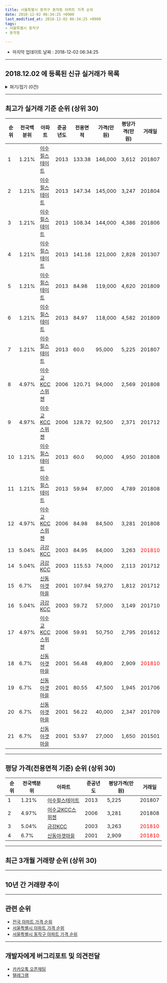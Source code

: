 ```yaml
---
title: 서울특별시 동작구 동작동 아파트 가격 순위
date: 2018-12-02 06:34:25 +0900
last_modified_at: 2018-12-02 06:34:25 +0900
tags:
- 서울특별시 동작구
- 동작동

---
```


* 마지막 업데이트 날짜 : 2018-12-02 06:34:25

---

## 2018.12.02 에 등록된 신규 실거래가 목록

<details>
<summary>펴기/접기 (0건)</summary>
<div markdown="1">

|아파트|전국백분위|준공년도|전용면적|가격(만원)|평당가격(만원)|거래일|
|---|---|---|---|---|---|---|
|없음|||||||


</div>
</details>

---

## 최고가 실거래 기준 순위 (상위 30)


|순위|전국백분위|아파트|준공년도|전용면적|가격(만원)|평당가격(만원)|거래일|
|---|---|---|---|---|---|---|---|
|1|1.21%|[이수힐스테이트](https://search.naver.com/search.naver?query=%EC%84%9C%EC%9A%B8%ED%8A%B9%EB%B3%84%EC%8B%9C+%EB%8F%99%EC%9E%91%EA%B5%AC+%EB%8F%99%EC%9E%91%EB%8F%99+%EC%9D%B4%EC%88%98%ED%9E%90%EC%8A%A4%ED%85%8C%EC%9D%B4%ED%8A%B8)|2013|133.38|146,000|3,612|201807|
|2|1.21%|[이수힐스테이트](https://search.naver.com/search.naver?query=%EC%84%9C%EC%9A%B8%ED%8A%B9%EB%B3%84%EC%8B%9C+%EB%8F%99%EC%9E%91%EA%B5%AC+%EB%8F%99%EC%9E%91%EB%8F%99+%EC%9D%B4%EC%88%98%ED%9E%90%EC%8A%A4%ED%85%8C%EC%9D%B4%ED%8A%B8)|2013|147.34|145,000|3,247|201804|
|3|1.21%|[이수힐스테이트](https://search.naver.com/search.naver?query=%EC%84%9C%EC%9A%B8%ED%8A%B9%EB%B3%84%EC%8B%9C+%EB%8F%99%EC%9E%91%EA%B5%AC+%EB%8F%99%EC%9E%91%EB%8F%99+%EC%9D%B4%EC%88%98%ED%9E%90%EC%8A%A4%ED%85%8C%EC%9D%B4%ED%8A%B8)|2013|108.34|144,000|4,386|201806|
|4|1.21%|[이수힐스테이트](https://search.naver.com/search.naver?query=%EC%84%9C%EC%9A%B8%ED%8A%B9%EB%B3%84%EC%8B%9C+%EB%8F%99%EC%9E%91%EA%B5%AC+%EB%8F%99%EC%9E%91%EB%8F%99+%EC%9D%B4%EC%88%98%ED%9E%90%EC%8A%A4%ED%85%8C%EC%9D%B4%ED%8A%B8)|2013|141.16|121,000|2,828|201307|
|5|1.21%|[이수힐스테이트](https://search.naver.com/search.naver?query=%EC%84%9C%EC%9A%B8%ED%8A%B9%EB%B3%84%EC%8B%9C+%EB%8F%99%EC%9E%91%EA%B5%AC+%EB%8F%99%EC%9E%91%EB%8F%99+%EC%9D%B4%EC%88%98%ED%9E%90%EC%8A%A4%ED%85%8C%EC%9D%B4%ED%8A%B8)|2013|84.98|119,000|4,620|201809|
|6|1.21%|[이수힐스테이트](https://search.naver.com/search.naver?query=%EC%84%9C%EC%9A%B8%ED%8A%B9%EB%B3%84%EC%8B%9C+%EB%8F%99%EC%9E%91%EA%B5%AC+%EB%8F%99%EC%9E%91%EB%8F%99+%EC%9D%B4%EC%88%98%ED%9E%90%EC%8A%A4%ED%85%8C%EC%9D%B4%ED%8A%B8)|2013|84.97|118,000|4,582|201809|
|7|1.21%|[이수힐스테이트](https://search.naver.com/search.naver?query=%EC%84%9C%EC%9A%B8%ED%8A%B9%EB%B3%84%EC%8B%9C+%EB%8F%99%EC%9E%91%EA%B5%AC+%EB%8F%99%EC%9E%91%EB%8F%99+%EC%9D%B4%EC%88%98%ED%9E%90%EC%8A%A4%ED%85%8C%EC%9D%B4%ED%8A%B8)|2013|60.0|95,000|5,225|201807|
|8|4.97%|[이수교KCC스위첸](https://search.naver.com/search.naver?query=%EC%84%9C%EC%9A%B8%ED%8A%B9%EB%B3%84%EC%8B%9C+%EB%8F%99%EC%9E%91%EA%B5%AC+%EB%8F%99%EC%9E%91%EB%8F%99+%EC%9D%B4%EC%88%98%EA%B5%90KCC%EC%8A%A4%EC%9C%84%EC%B2%B8)|2006|120.71|94,000|2,569|201808|
|9|4.97%|[이수교KCC스위첸](https://search.naver.com/search.naver?query=%EC%84%9C%EC%9A%B8%ED%8A%B9%EB%B3%84%EC%8B%9C+%EB%8F%99%EC%9E%91%EA%B5%AC+%EB%8F%99%EC%9E%91%EB%8F%99+%EC%9D%B4%EC%88%98%EA%B5%90KCC%EC%8A%A4%EC%9C%84%EC%B2%B8)|2006|128.72|92,500|2,371|201712|
|10|1.21%|[이수힐스테이트](https://search.naver.com/search.naver?query=%EC%84%9C%EC%9A%B8%ED%8A%B9%EB%B3%84%EC%8B%9C+%EB%8F%99%EC%9E%91%EA%B5%AC+%EB%8F%99%EC%9E%91%EB%8F%99+%EC%9D%B4%EC%88%98%ED%9E%90%EC%8A%A4%ED%85%8C%EC%9D%B4%ED%8A%B8)|2013|60.0|90,000|4,950|201808|
|11|1.21%|[이수힐스테이트](https://search.naver.com/search.naver?query=%EC%84%9C%EC%9A%B8%ED%8A%B9%EB%B3%84%EC%8B%9C+%EB%8F%99%EC%9E%91%EA%B5%AC+%EB%8F%99%EC%9E%91%EB%8F%99+%EC%9D%B4%EC%88%98%ED%9E%90%EC%8A%A4%ED%85%8C%EC%9D%B4%ED%8A%B8)|2013|59.94|87,000|4,789|201808|
|12|4.97%|[이수교KCC스위첸](https://search.naver.com/search.naver?query=%EC%84%9C%EC%9A%B8%ED%8A%B9%EB%B3%84%EC%8B%9C+%EB%8F%99%EC%9E%91%EA%B5%AC+%EB%8F%99%EC%9E%91%EB%8F%99+%EC%9D%B4%EC%88%98%EA%B5%90KCC%EC%8A%A4%EC%9C%84%EC%B2%B8)|2006|84.98|84,500|3,281|201808|
|13|5.04%|[금강KCC](https://search.naver.com/search.naver?query=%EC%84%9C%EC%9A%B8%ED%8A%B9%EB%B3%84%EC%8B%9C+%EB%8F%99%EC%9E%91%EA%B5%AC+%EB%8F%99%EC%9E%91%EB%8F%99+%EA%B8%88%EA%B0%95KCC)|2003|84.95|84,000|3,263|<span style="color:red">201810</span>|
|14|5.04%|[금강KCC](https://search.naver.com/search.naver?query=%EC%84%9C%EC%9A%B8%ED%8A%B9%EB%B3%84%EC%8B%9C+%EB%8F%99%EC%9E%91%EA%B5%AC+%EB%8F%99%EC%9E%91%EB%8F%99+%EA%B8%88%EA%B0%95KCC)|2003|115.53|74,000|2,113|201712|
|15|6.7%|[신동아갯마을](https://search.naver.com/search.naver?query=%EC%84%9C%EC%9A%B8%ED%8A%B9%EB%B3%84%EC%8B%9C+%EB%8F%99%EC%9E%91%EA%B5%AC+%EB%8F%99%EC%9E%91%EB%8F%99+%EC%8B%A0%EB%8F%99%EC%95%84%EA%B0%AF%EB%A7%88%EC%9D%84)|2001|107.94|59,270|1,812|201712|
|16|5.04%|[금강KCC](https://search.naver.com/search.naver?query=%EC%84%9C%EC%9A%B8%ED%8A%B9%EB%B3%84%EC%8B%9C+%EB%8F%99%EC%9E%91%EA%B5%AC+%EB%8F%99%EC%9E%91%EB%8F%99+%EA%B8%88%EA%B0%95KCC)|2003|59.72|57,000|3,149|201710|
|17|4.97%|[이수교KCC스위첸](https://search.naver.com/search.naver?query=%EC%84%9C%EC%9A%B8%ED%8A%B9%EB%B3%84%EC%8B%9C+%EB%8F%99%EC%9E%91%EA%B5%AC+%EB%8F%99%EC%9E%91%EB%8F%99+%EC%9D%B4%EC%88%98%EA%B5%90KCC%EC%8A%A4%EC%9C%84%EC%B2%B8)|2006|59.91|50,750|2,795|201612|
|18|6.7%|[신동아갯마을](https://search.naver.com/search.naver?query=%EC%84%9C%EC%9A%B8%ED%8A%B9%EB%B3%84%EC%8B%9C+%EB%8F%99%EC%9E%91%EA%B5%AC+%EB%8F%99%EC%9E%91%EB%8F%99+%EC%8B%A0%EB%8F%99%EC%95%84%EA%B0%AF%EB%A7%88%EC%9D%84)|2001|56.48|49,800|2,909|<span style="color:red">201810</span>|
|19|6.7%|[신동아갯마을](https://search.naver.com/search.naver?query=%EC%84%9C%EC%9A%B8%ED%8A%B9%EB%B3%84%EC%8B%9C+%EB%8F%99%EC%9E%91%EA%B5%AC+%EB%8F%99%EC%9E%91%EB%8F%99+%EC%8B%A0%EB%8F%99%EC%95%84%EA%B0%AF%EB%A7%88%EC%9D%84)|2001|80.55|47,500|1,945|201706|
|20|6.7%|[신동아갯마을](https://search.naver.com/search.naver?query=%EC%84%9C%EC%9A%B8%ED%8A%B9%EB%B3%84%EC%8B%9C+%EB%8F%99%EC%9E%91%EA%B5%AC+%EB%8F%99%EC%9E%91%EB%8F%99+%EC%8B%A0%EB%8F%99%EC%95%84%EA%B0%AF%EB%A7%88%EC%9D%84)|2001|56.22|40,000|2,347|201709|
|21|6.7%|[신동아갯마을](https://search.naver.com/search.naver?query=%EC%84%9C%EC%9A%B8%ED%8A%B9%EB%B3%84%EC%8B%9C+%EB%8F%99%EC%9E%91%EA%B5%AC+%EB%8F%99%EC%9E%91%EB%8F%99+%EC%8B%A0%EB%8F%99%EC%95%84%EA%B0%AF%EB%A7%88%EC%9D%84)|2001|53.97|27,000|1,650|201501|


---

## 평당 가격(전용면적 기준) 순위 (상위 30)


|순위|전국백분위|아파트|준공년도|평당가격(만원)|거래일|
|---|---|---|---|---|---|
|1|1.21%|[이수힐스테이트](https://search.naver.com/search.naver?query=%EC%84%9C%EC%9A%B8%ED%8A%B9%EB%B3%84%EC%8B%9C+%EB%8F%99%EC%9E%91%EA%B5%AC+%EB%8F%99%EC%9E%91%EB%8F%99+%EC%9D%B4%EC%88%98%ED%9E%90%EC%8A%A4%ED%85%8C%EC%9D%B4%ED%8A%B8)|2013|5,225|201807|
|2|4.97%|[이수교KCC스위첸](https://search.naver.com/search.naver?query=%EC%84%9C%EC%9A%B8%ED%8A%B9%EB%B3%84%EC%8B%9C+%EB%8F%99%EC%9E%91%EA%B5%AC+%EB%8F%99%EC%9E%91%EB%8F%99+%EC%9D%B4%EC%88%98%EA%B5%90KCC%EC%8A%A4%EC%9C%84%EC%B2%B8)|2006|3,281|201808|
|3|5.04%|[금강KCC](https://search.naver.com/search.naver?query=%EC%84%9C%EC%9A%B8%ED%8A%B9%EB%B3%84%EC%8B%9C+%EB%8F%99%EC%9E%91%EA%B5%AC+%EB%8F%99%EC%9E%91%EB%8F%99+%EA%B8%88%EA%B0%95KCC)|2003|3,263|<span style="color:red">201810</span>|
|4|6.7%|[신동아갯마을](https://search.naver.com/search.naver?query=%EC%84%9C%EC%9A%B8%ED%8A%B9%EB%B3%84%EC%8B%9C+%EB%8F%99%EC%9E%91%EA%B5%AC+%EB%8F%99%EC%9E%91%EB%8F%99+%EC%8B%A0%EB%8F%99%EC%95%84%EA%B0%AF%EB%A7%88%EC%9D%84)|2001|2,909|<span style="color:red">201810</span>|


---

## 최근 3개월 거래량 순위 (상위 30)


<div style="width:100%;">
    <canvas id="deal_count_ranking" height="250"></canvas>
</div>


<script>
new Chart(document.getElementById("deal_count_ranking"), {
    type: 'horizontalBar',
    data: {
        labels: ['이수힐스테이트', '금강KCC', '신동아갯마을'],
        datasets: [{
            label: '실거래 수',
            data: [2, 1, 1],
            borderColor: "rgba(255, 0, 128, 1)",
            backgroundColor: "rgba(255, 0, 128, 0.5)",
            fill: false,
        }]
    },
    options: {
        responsive: true,
        title: {
            display: true,
            text: '최근 3개월 거래량 순위'
        },
        tooltips: {
            mode: 'index',
            intersect: false,
            callbacks: {
                title: function(tooltipItems, data) {
                    return "실거래 수:";
                },
                label: function(tooltipItem, data) {
                    return data.labels[tooltipItem.index] + ": " + tooltipItem.xLabel;
                }
            }
        },
        hover: {
            mode: 'nearest',
            intersect: true
        },
        scales: {
            xAxes: [{
                display: true,
                scaleLabel: {
                    display: true,
                    labelString: '실거래 수'
                },
                ticks: {
                    suggestedMin: 0,
                }
            }],
            yAxes: [{
                display: true,
                ticks: {
                    autoSkip: false,
                    callback: function(value, index, values) {
                        if (value.length > 15)
                            return value.substr(0, 13) + "...";
                        else
                            return value;
                    }
                },
                scaleLabel: {
                    display: false,
                }
            }]
        }
    }
});

</script>


---

## 10년 간 거래량 추이


<div style="width:100%;">
    <canvas id="deal_progress" height="250"></canvas>
</div>

<script>
new Chart(document.getElementById("deal_progress"), {
    type: 'line',
    data: {
        labels: ['200812','200901','200902','200903','200904','200905','200906','200907','200908','200909','200910','200911','200912','201001','201002','201003','201004','201005','201006','201007','201008','201009','201010','201011','201012','201101','201102','201103','201104','201105','201106','201107','201108','201109','201110','201111','201112','201201','201202','201203','201204','201205','201206','201207','201208','201209','201210','201211','201212','201301','201302','201303','201304','201305','201306','201307','201308','201309','201310','201311','201312','201401','201402','201403','201404','201405','201406','201407','201408','201409','201410','201411','201412','201501','201502','201503','201504','201505','201506','201507','201508','201509','201510','201511','201512','201601','201602','201603','201604','201605','201606','201607','201608','201609','201610','201611','201612','201701','201702','201703','201704','201705','201706','201707','201708','201709','201710','201711','201712','201801','201802','201803','201804','201805','201806','201807','201808','201809','201810','201811','201812'],
        datasets: [{
            label: '실거래 수',
            pointRadius: 1,
            data: [0, 0, 5, 3, 4, 1, 2, 4, 4, 0, 0, 1, 3, 3, 1, 5, 0, 4, 1, 0, 0, 0, 3, 3, 1, 2, 1, 2, 3, 2, 1, 1, 0, 3, 4, 4, 2, 0, 2, 1, 1, 1, 2, 0, 1, 3, 2, 3, 0, 3, 3, 4, 18, 10, 0, 6, 3, 6, 6, 10, 3, 4, 8, 3, 2, 5, 4, 12, 8, 7, 5, 10, 7, 22, 18, 11, 15, 10, 12, 7, 7, 6, 12, 5, 5, 6, 2, 6, 11, 9, 17, 19, 7, 11, 18, 11, 6, 8, 5, 10, 10, 18, 15, 22, 6, 12, 10, 10, 9, 12, 4, 8, 3, 1, 5, 7, 11, 2, 4, 0, 0],
            borderColor: "rgba(255, 201, 14, 1)",
            backgroundColor: "rgba(255, 201, 14, 0.5)",
            fill: true,
        }]
    },
    options: {
        responsive: true,
        title: {
            display: true,
            text: '10년간 거래량 추이'
        },
        tooltips: {
            mode: 'index',
            intersect: false,
        },
        hover: {
            mode: 'nearest',
            intersect: true
        },
        scales: {
            xAxes: [{
                display: true,
                scaleLabel: {
                    display: true,
                    labelString: '년/월'
                }
            }],
            yAxes: [{
                display: true,
                ticks: {
                    suggestedMin: 0,
                },
                scaleLabel: {
                    display: true,
                    labelString: '실거래 수'
                }
            }]
        }
    }
});

</script>


---

## 관련 순위

- [전국 아파트 가격 순위](https://inasie.github.io/apt-ranking/전국)
- [서울특별시 아파트 가격 순위](https://inasie.github.io/apt-ranking/서울특별시)
- [서울특별시 동작구 아파트 가격 순위](https://inasie.github.io/apt-ranking/서울특별시-동작구)


---

## 개발자에게 버그리포트 및 의견전달

- [카카오톡 오픈채팅](https://open.kakao.com/o/gLJUAP4)
- [텔레그램](https://t.me/inasie)

